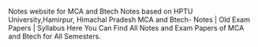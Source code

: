 Notes website for MCA and Btech
Notes based on HPTU University,Hamirpur, Himachal Pradesh
MCA and Btech- Notes | Old Exam Papers | Syllabus
Here You Can Find All Notes and Exam Papers of MCA and Btech for All Semesters.

